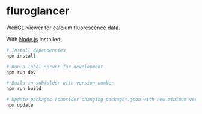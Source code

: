 # fluroglancer

WebGL-viewer for calcium fluorescence data.

With [Node.js](https://nodejs.org/en/download/) installed:

```bash
# Install dependencies
npm install

# Run a local server for development
npm run dev

# Build in subfolder with version number
npm run build

# Update packages (consider changing package*.json with new minimum versions)
npm update
```
